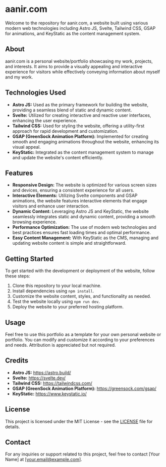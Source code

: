 # aanir.com

Welcome to the repository for aanir.com, a website built using various modern web technologies including Astro JS, Svelte, Tailwind CSS, GSAP for animations, and KeyStatic as the content management system.

## About

aanir.com is a personal website/portfolio showcasing my work, projects, and interests. It aims to provide a visually appealing and interactive experience for visitors while effectively conveying information about myself and my work.

## Technologies Used

- **Astro JS:** Used as the primary framework for building the website, providing a seamless blend of static and dynamic content.
- **Svelte:** Utilized for creating interactive and reactive user interfaces, enhancing the user experience.
- **Tailwind CSS:** Used for styling the website, offering a utility-first approach for rapid development and customization.
- **GSAP (GreenSock Animation Platform):** Implemented for creating smooth and engaging animations throughout the website, enhancing its visual appeal.
- **KeyStatic:** Integrated as the content management system to manage and update the website's content efficiently.

## Features

- **Responsive Design:** The website is optimized for various screen sizes and devices, ensuring a consistent experience for all users.
- **Interactive Elements:** Utilizing Svelte components and GSAP animations, the website features interactive elements that engage visitors and enhance user interaction.
- **Dynamic Content:** Leveraging Astro JS and KeyStatic, the website seamlessly integrates static and dynamic content, providing a smooth browsing experience.
- **Performance Optimization:** The use of modern web technologies and best practices ensures fast loading times and optimal performance.
- **Easy Content Management:** With KeyStatic as the CMS, managing and updating website content is simple and straightforward.

## Getting Started

To get started with the development or deployment of the website, follow these steps:

1. Clone this repository to your local machine.
2. Install dependencies using `npm install`.
3. Customize the website content, styles, and functionality as needed.
4. Test the website locally using `npm run dev`.
5. Deploy the website to your preferred hosting platform.

## Usage

Feel free to use this portfolio as a template for your own personal website or portfolio. You can modify and customize it according to your preferences and needs. Attribution is appreciated but not required.

## Credits

- **Astro JS:** https://astro.build/
- **Svelte:** https://svelte.dev/
- **Tailwind CSS:** https://tailwindcss.com/
- **GSAP (GreenSock Animation Platform):** https://greensock.com/gsap/
- **KeyStatic:** https://www.keystatic.io/

## License

This project is licensed under the MIT License - see the [LICENSE](LICENSE) file for details.

## Contact

For any inquiries or support related to this project, feel free to contact [Your Name] at [your.email@example.com].

